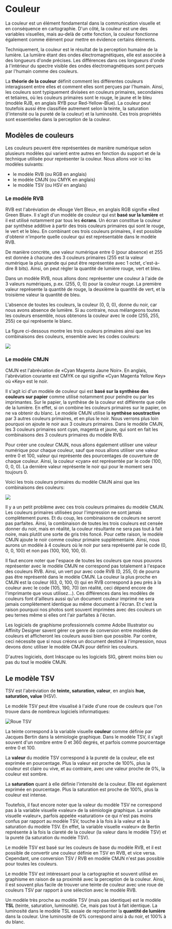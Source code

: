 # Couleur

La couleur est un élément fondamental dans la communication visuelle et en conséquence en cartographie. D'un côté, la couleur est une des variables visuelles, mais au-delà de cette fonction, la couleur fonctionne également comme élément pour mettre en évidence certains éléments.

Techniquement, la couleur est le résultat de la perception humaine de la lumière. La lumière étant des ondes électromagnétiques, elle est associée à des longueurs d'onde précises. Les différences dans ces longueurs d'onde à l'intérieur du spectre visible des ondes électromagnétiques sont perçues par l'humain comme des couleurs.

La **théorie de la couleur** définit comment les différentes couleurs interagissent entre elles et comment elles sont perçues par l'humain. Ainsi, les couleurs sont typiquement divisées en couleurs primaires, secondaires et tetiaires, où les couleurs primaires sont le rouge, le jaune et le bleu (modèle RJB, en anglais RYB pour Red-Yellow-Blue). La couleur peut toutefois aussi être classifiée autrement selon la teinte, la saturation (l'intensité ou la pureté de la couleur) et la luminosité. Ces trois propriétés sont essentielles dans la perception de la couleur.

## Modèles de couleurs

Les couleurs peuvent être représentées de manière numérique selon plusieurs modèles qui varient entre autres en fonction du support et de la technique utilisée pour représenter la couleur. Nous allons voir ici les modèles suivants:

- le modèle RVB (ou RGB en anglais)
- le modèle CMJN (ou CMYK en anglais)
- le modèle TSV (ou HSV en anglais)

### Le modèle RVB

RVB est l'abréviation de «Rouge Vert Bleu», en anglais RGB signifie «Red Green Blue». Il s'agit d'un modèle de couleur qui est **basé sur la lumière** et il est utilisé notamment par tous les **écrans**. Un écran constitue la couleur par synthèse additive à partir des trois couleurs primaires qui sont le rouge, le vert et le bleu. En combinant ces trois couleurs primaires, il est possible d'obtenir n'importe quelle couleur qui est représentable dans le modèle RVB.

De manière concrète, une valeur numérique entre 0 (pour absence) et 255 est donnée à chacune des 3 couleurs primaires (255 est la valeur numérique la plus grande qui peut être représentée avec 1 octet, c'est-à-dire 8 bits). Ainsi, on peut régler la quantité de lumière rouge, vert et bleu.

Dans un modèle RVB, nous allons donc représenter une couleur à l'aide de 3 valeurs numériques, p.ex. (255, 0, 0) pour la couleur rouge. La première valeur représente la quantité de rouge, la deuxième la quantité de vert, et la troisième valeur la quantité de bleu.

L'absence de toutes les couleurs, la couleur (0, 0, 0), donne du noir, car nous avons absence de lumière. Si au contraire, nous mélangeons toutes les couleurs ensemble, nous obtenons la couleur avec le code (255, 255, 255) ce qui représente le blanc.

La figure ci-dessous montre les trois couleurs primaires ainsi que les combinaisons des couleurs, ensemble avec les codes couleurs:

![](assets/modele-rgb.png)


### Le modèle CMJN

CMJN est l'abréviation de «Cyan Magenta Jaune Noir». En anglais, l'abréviation courante est CMYK ce qui signifie «Cyan Magenta Yellow Key» où «Key» est le noir.

Il s'agit ici d'un modèle de couleur qui est **basé sur la synthèse des couleurs sur papier** comme utilisé notamment pour peindre ou par les imprimantes. Sur le papier, la synthèse de la couleur est différente que celle de la lumière. En effet, si on combine les couleurs primaires sur le papier, on ne va obtenir du blanc. Le modèle CMJN utilise la **synthèse soustractive** par 3 autres couleurs primaires, et en plus le noir. Nous verrons plus loin pourquoi on ajoute le noir aux 3 couleurs primaires. Dans le modèle CMJN, les 3 couleurs primaires sont cyan, magenta et jaune, qui sont en fait les combinaisons des 3 couleurs primaires du modèle RVB.

Pour créer une couleur CMJN, nous allons également utiliser une valeur numérique pour chaque couleur, sauf que nous allons utiliser une valeur entre 0 et 100, valeur qui représente des pourcentages de couverture de chaque couleur. Ainsi, la couleur «cyan» est représentée par le code (100, 0, 0, 0). La dernière valeur représente le noir qui pour le moment sera toujours 0.

Voici les trois couleurs primaires du modèle CMJN ainsi que les combinaisons des couleurs:

![](assets/modele-cmyk.png)

Il y a un petit problème avec ces trois couleurs primaires du modèle CMJN. Les couleurs primaires utilisées pour l'impression ne sont jamais complètement pures. Et du coup, les combinaisons de couleurs ne seront pas parfaites. Ainsi, la combinaison de toutes les trois couleurs est censée donner du noir, mais en réalité, la couleur résultante ne sera pas tout à fait noire, mais plutôt une sorte de gris très foncé. Pour cette raison, le modèle CMJN ajoute le noir comme couleur primaire supplémentaire. Ainsi, nous aurons un modèle à 4 couleurs où le noir pur sera représenté par le code (0, 0, 0, 100) et non pas (100, 100, 100, 0).

Il faut encore noter que l'espace de toutes les couleurs que nous pouvons représenter avec le modèle CMJN ne correspond pas totalement à l'espace des couleurs RVB. Ainsi, un vert pur avec code RVB (0, 255, 0) de pourra pas être représenté dans le modèle CMJN. La couleur la plus proche en CMJN est la couleur (63, 0, 100, 0) qui en RVB correspond à peu près à la couleur avec le code (105, 190, 70) (en réalité, ceci dépend encore de l'imprimante que vous utilisez...). Ces différences dans les modèles de couleurs font d'ailleurs aussi qu'un document couleur imprimé ne sera jamais complètement identique au même document à l'écran. Et c'est la raison pourquoi nos photos sont souvent imprimées avec des couleurs un peu ternes même si elles ont l'air parfaites à l'écran.

Les logiciels de graphisme professionnels comme Adobe Illustrator ou Affinity Designer savent gérer ce genre de conversion entre modèles de couleurs et afficheront les couleurs aussi bien que possible. Par contre, ceci nécessite que si nous créons un document destiné à l'impression, nous devons donc utiliser le modèle CMJN pour définir les couleurs.

D'autres logiciels, dont Inkscape ou les logiciels SIG, gèrent moins bien ou pas du tout le modèle CMJN.


## Le modèle TSV

TSV est l'abréviation de **teinte, saturation, valeur**, en anglais **hue, saturation, value** (HSV).

Le modèle TSV peut être visualisé à l'aide d'une roue de couleurs que l'on trouve dans de nombreux logiciels informatiques:

![Roue TSV](assets/tsv-roue.svg)

La teinte correspond à la variable visuelle **couleur** comme définie par Jacques Bertin dans la sémiologie graphique. Dans le modèle TSV, il s'agit souvent d'un nombre entre 0 et 360 degrés, et parfois comme pourcentage entre 0 et 100.

La **valeur** du modèle TSV correspond à la pureté de la couleur, elle est exprimée en pourcentage. Plus la valeur est proche de 100%, plus la couleur est claire ou vive, et au contraire, avec une valeur proche de 0%, la couleur est sombre.

La **saturation** quant à elle définie l'intensité de la couleur. Elle est également exprimée en pourcentage. Plus la saturation est proche de 100%, plus la couleur est intense.

Toutefois, il faut encore noter que la valeur du modèle TSV ne correspond pas à la variable visuelle «valeur» de la sémiologie graphique. La variable visuelle «valeur», parfois appelée «saturation» ce qui n'est pas moins confus par rapport au modèle TSV, touche à la fois à la valeur et à la saturation du modèle TSV. En effet, la variable visuelle «valeur» de Bertin représente à la fois la clareté de la couleur (la valeur dans le modèle TSV) et la pureté (la saturation du modèle TSV).

Le modèle TSV est basé sur les couleurs de base du modèle RVB, et il est possible de convertir une couleur définie en TSV en RVB, et vice versa. Cependant, une conversion TSV / RVB en modèle CMJN n'est pas possible pour toutes les couleurs.

Le modèle TSV est intéressant pour la cartographie et souvent utilisé en graphisme en raison de sa proximité avec la perception de la couleur. Ainsi, il est souvent plus facile de trouver une teinte de couleur avec une roue de couleurs TSV par rapport à une sélection avec le modèle RVB.

Un modèle très proche au modèle TSV (mais pas identique) est le modèle **TSL** (teinte, saturation, luminosité). Ce, mais pas tout à fait identique. La luminosité dans le modèle TSL essaie de représenter la **quantité de lumière** dans la couleur. Une luminosité de 0% correspond ainsi à du noir, et 100% à du blanc.

